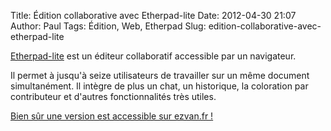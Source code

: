 Title: Édition collaborative avec Etherpad-lite
Date: 2012-04-30 21:07
Author: Paul
Tags: Édition, Web, Etherpad
Slug: edition-collaborative-avec-etherpad-lite

[Etherpad-lite](https://github.com/Pita/etherpad-lite) est un éditeur
collaboratif accessible par un navigateur.

Il permet à jusqu'à seize utilisateurs de travailler sur un même
document simultanément. Il intègre de plus un chat, un historique, la
coloration par contributeur et d'autres fonctionnalités très utiles.

[Bien sûr une version est accessible sur ezvan.fr
!](https://www.ezvan.fr/pad/)

